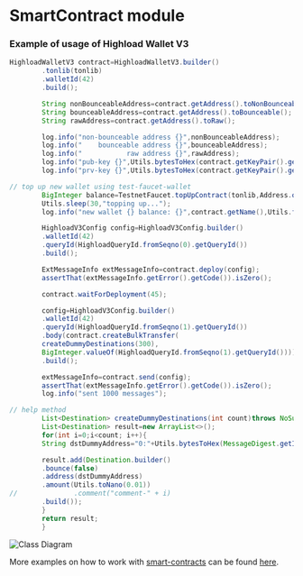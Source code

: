 # SmartContract module

### Example of usage of Highload Wallet V3

```java
HighloadWalletV3 contract=HighloadWalletV3.builder()
        .tonlib(tonlib)
        .walletId(42)
        .build();

        String nonBounceableAddress=contract.getAddress().toNonBounceable();
        String bounceableAddress=contract.getAddress().toBounceable();
        String rawAddress=contract.getAddress().toRaw();

        log.info("non-bounceable address {}",nonBounceableAddress);
        log.info("    bounceable address {}",bounceableAddress);
        log.info("           raw address {}",rawAddress);
        log.info("pub-key {}",Utils.bytesToHex(contract.getKeyPair().getPublicKey()));
        log.info("prv-key {}",Utils.bytesToHex(contract.getKeyPair().getSecretKey()));

// top up new wallet using test-faucet-wallet
        BigInteger balance=TestnetFaucet.topUpContract(tonlib,Address.of(nonBounceableAddress),Utils.toNano(12));
        Utils.sleep(30,"topping up...");
        log.info("new wallet {} balance: {}",contract.getName(),Utils.formatNanoValue(balance));

        HighloadV3Config config=HighloadV3Config.builder()
        .walletId(42)
        .queryId(HighloadQueryId.fromSeqno(0).getQueryId())
        .build();

        ExtMessageInfo extMessageInfo=contract.deploy(config);
        assertThat(extMessageInfo.getError().getCode()).isZero();

        contract.waitForDeployment(45);

        config=HighloadV3Config.builder()
        .walletId(42)
        .queryId(HighloadQueryId.fromSeqno(1).getQueryId())
        .body(contract.createBulkTransfer(
        createDummyDestinations(300),
        BigInteger.valueOf(HighloadQueryId.fromSeqno(1).getQueryId())))
        .build();

        extMessageInfo=contract.send(config);
        assertThat(extMessageInfo.getError().getCode()).isZero();
        log.info("sent 1000 messages");

// help method
        List<Destination> createDummyDestinations(int count)throws NoSuchAlgorithmException{
        List<Destination> result=new ArrayList<>();
        for(int i=0;i<count; i++){
        String dstDummyAddress="0:"+Utils.bytesToHex(MessageDigest.getInstance("SHA-256").digest(UUID.randomUUID().toString().getBytes(StandardCharsets.UTF_8)));

        result.add(Destination.builder()
        .bounce(false)
        .address(dstDummyAddress)
        .amount(Utils.toNano(0.01))
//              .comment("comment-" + i)
        .build());
        }
        return result;
        }
```

![Class Diagram](http://www.plantuml.com/plantuml/proxy?src=https://raw.githubusercontent.com/neodix42/ton4j/highload-v3-tests/smartcontract/highload-v3.puml)

More examples on how to work with [smart-contracts](../smartcontract/src/main/java/org/ton/java/smartcontract) can be
found [here](../smartcontract/src/test/java/org/ton/java/smartcontract).